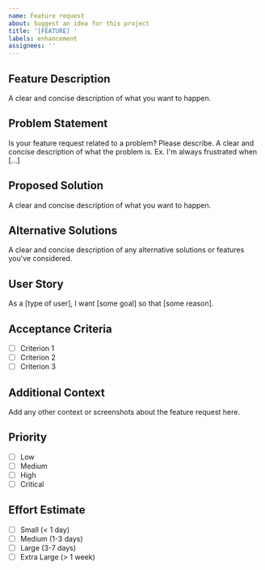 ```yaml
---
name: Feature request
about: Suggest an idea for this project
title: '[FEATURE] '
labels: enhancement
assignees: ''
---
```


## Feature Description
A clear and concise description of what you want to happen.

## Problem Statement
Is your feature request related to a problem? Please describe.
A clear and concise description of what the problem is. Ex. I'm always frustrated when [...]

## Proposed Solution
A clear and concise description of what you want to happen.

## Alternative Solutions
A clear and concise description of any alternative solutions or features you've considered.

## User Story
As a [type of user], I want [some goal] so that [some reason].

## Acceptance Criteria
- [ ] Criterion 1
- [ ] Criterion 2
- [ ] Criterion 3

## Additional Context
Add any other context or screenshots about the feature request here.

## Priority
- [ ] Low
- [ ] Medium
- [ ] High
- [ ] Critical

## Effort Estimate
- [ ] Small (< 1 day)
- [ ] Medium (1-3 days)
- [ ] Large (3-7 days)
- [ ] Extra Large (> 1 week)